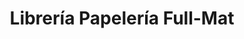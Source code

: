 ---
title: "Librería Papelería Full-Mat"
url: /cochabamba/libreria-papeleria-full-mat/
shop: Schreibwaren
---